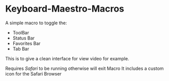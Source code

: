 Keyboard-Maestro-Macros
=======================

A simple macro to toggle the:
 * ToolBar
 * Status Bar
 * Favorites Bar
 * Tab Bar
 
This is to give a clean interface for view video for example.

Requires *Safari* to be running otherwise will exit Macro
It includes a custom icon for the Safari Browser
